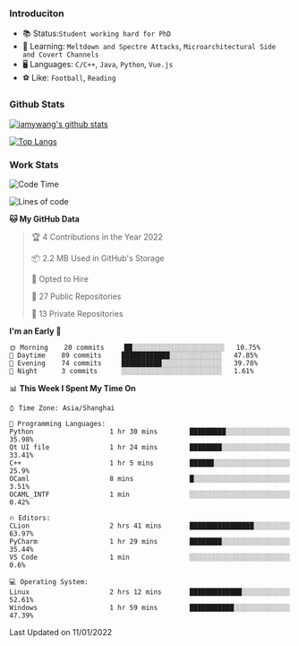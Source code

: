 ### Introduciton

- 📚 Status:`Student working hard for PhD`
- 🔎 Learning: `Meltdown and Spectre Attacks`, `Microarchitectural Side and Covert Channels`
- 🖥️ Languages: `C/C++`, `Java`, `Python`, `Vue.js`
- ⚽ Like: `Football`, `Reading`

### Github Stats

[![iamywang's github stats](https://github-readme-stats.vercel.app/api?username=iamywang&count_private=true&show_icons=true)]()

[![Top Langs](https://github-readme-stats.vercel.app/api/top-langs/?username=iamywang&layout=compact)]()

### Work Stats

<!--START_SECTION:waka-->
![Code Time](http://img.shields.io/badge/Code%20Time-71%20hrs%2045%20mins-blue)

![Lines of code](https://img.shields.io/badge/From%20Hello%20World%20I%27ve%20Written-538%20Thousand%20lines%20of%20code-blue)

**🐱 My GitHub Data** 

> 🏆 4 Contributions in the Year 2022
 > 
> 📦 2.2 MB Used in GitHub's Storage 
 > 
> 💼 Opted to Hire
 > 
> 📜 27 Public Repositories 
 > 
> 🔑 13 Private Repositories  
 > 
**I'm an Early 🐤** 

```text
🌞 Morning    20 commits     ██░░░░░░░░░░░░░░░░░░░░░░░   10.75% 
🌆 Daytime    89 commits     ████████████░░░░░░░░░░░░░   47.85% 
🌃 Evening    74 commits     ██████████░░░░░░░░░░░░░░░   39.78% 
🌙 Night      3 commits      ░░░░░░░░░░░░░░░░░░░░░░░░░   1.61%

```


📊 **This Week I Spent My Time On** 

```text
⌚︎ Time Zone: Asia/Shanghai

💬 Programming Languages: 
Python                   1 hr 30 mins        █████████░░░░░░░░░░░░░░░░   35.98% 
Qt UI file               1 hr 24 mins        ████████░░░░░░░░░░░░░░░░░   33.41% 
C++                      1 hr 5 mins         ██████░░░░░░░░░░░░░░░░░░░   25.9% 
OCaml                    8 mins              █░░░░░░░░░░░░░░░░░░░░░░░░   3.51% 
OCAML_INTF               1 min               ░░░░░░░░░░░░░░░░░░░░░░░░░   0.42%

🔥 Editors: 
CLion                    2 hrs 41 mins       ████████████████░░░░░░░░░   63.97% 
PyCharm                  1 hr 29 mins        ████████░░░░░░░░░░░░░░░░░   35.44% 
VS Code                  1 min               ░░░░░░░░░░░░░░░░░░░░░░░░░   0.6%

💻 Operating System: 
Linux                    2 hrs 12 mins       █████████████░░░░░░░░░░░░   52.61% 
Windows                  1 hr 59 mins        ███████████░░░░░░░░░░░░░░   47.39%

```


 Last Updated on 11/01/2022
<!--END_SECTION:waka-->
